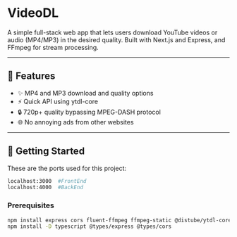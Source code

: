 # VideoDL

A simple full-stack web app that lets users download YouTube videos or audio (MP4/MP3) in the desired quality. Built with Next.js and Express, and FFmpeg for stream processing.

---

## 🧠 Features

- ✨ MP4 and MP3 download and quality options
- ⚡ Quick API using ytdl-core
- 🔒 720p+ quality bypassing MPEG-DASH protocol
- 🌐 No annoying ads from other websites

---

## 🚀 Getting Started

These are the ports used for this project:

```bash
localhost:3000  #FrontEnd
localhost:4000  #BackEnd
```


### Prerequisites

```bash
npm install express cors fluent-ffmpeg ffmpeg-static @distube/ytdl-core
npm install -D typescript @types/express @types/cors
```
